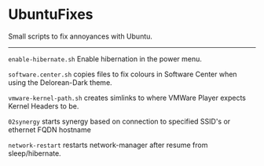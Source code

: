 UbuntuFixes
===========

Small scripts to fix annoyances with Ubuntu.

***

`enable-hibernate.sh` Enable hibernation in the power menu.

`software.center.sh` copies files to fix colours in Software Center when using the Delorean-Dark theme.

`vmware-kernel-path.sh` creates simlinks to where VMWare Player expects Kernel Headers to be.

`02synergy` starts synergy based on connection to specified SSID's or ethernet FQDN hostname

`network-restart` restarts network-manager after resume from sleep/hibernate.

